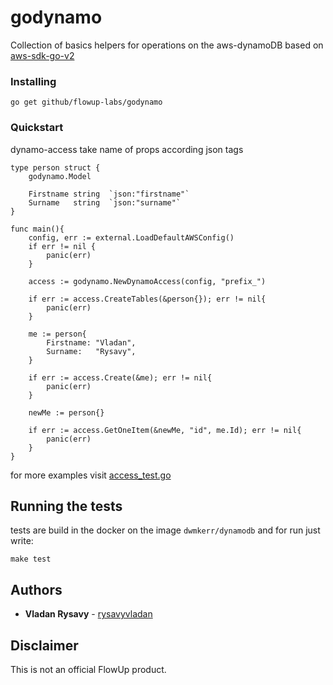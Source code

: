 # godynamo

Collection of basics helpers for operations on the aws-dynamoDB based on [aws-sdk-go-v2](https://github.com/aws/aws-sdk-go-v2)

### Installing

```
go get github/flowup-labs/godynamo
```

### Quickstart
dynamo-access take name of props according json tags
```
type person struct {
	godynamo.Model

	Firstname string  `json:"firstname"`
	Surname   string  `json:"surname"`
}

func main(){
    config, err := external.LoadDefaultAWSConfig()
    if err != nil {
    	panic(err)
    }

    access := godynamo.NewDynamoAccess(config, "prefix_")

    if err := access.CreateTables(&person{}); err != nil{
        panic(err)
    }

    me := person{
        Firstname: "Vladan",
        Surname:   "Rysavy",
    }

    if err := access.Create(&me); err != nil{
        panic(err)
    }

    newMe := person{}

    if err := access.GetOneItem(&newMe, "id", me.Id); err != nil{
        panic(err)
    }
}
```
for more examples visit [access_test.go](https://github.com/flowup-labs/dynamo-access/blob/master/access_test.go)

## Running the tests

tests are build in the docker on the image `dwmkerr/dynamodb`
and for run just write:

```
make test
```


## Authors

* **Vladan Rysavy** -  [rysavyvladan](https://github.com/rysavyvladan)

## Disclaimer

This is not an official FlowUp product.
